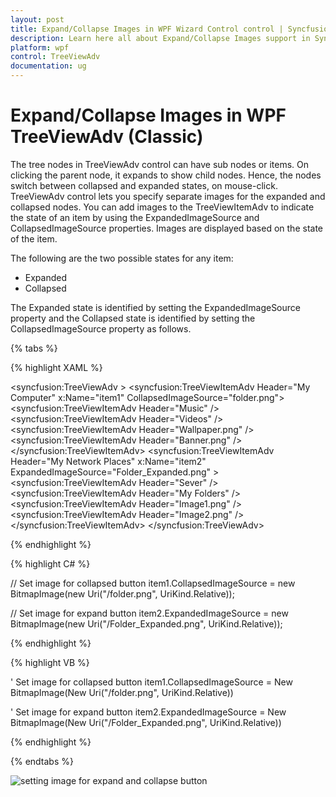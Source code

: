 ```yaml
---
layout: post
title: Expand/Collapse Images in WPF Wizard Control control | Syncfusion
description: Learn here all about Expand/Collapse Images support in Syncfusion WPF TreeViewAdv (Classic) control and more.
platform: wpf
control: TreeViewAdv
documentation: ug
---
```

# Expand/Collapse Images in WPF TreeViewAdv (Classic)

The tree nodes in TreeViewAdv control can have sub nodes or items. On clicking the parent node, it expands to show child nodes. Hence, the nodes switch between collapsed and expanded states, on mouse-click. TreeViewAdv control lets you specify separate images for the expanded and collapsed nodes. You can add images to the TreeViewItemAdv to indicate the state of an item by using the ExpandedImageSource and CollapsedImageSource properties. Images are displayed based on the state of the item.

The following are the two possible states for any item:

* Expanded
* Collapsed

The Expanded state is identified by setting the ExpandedImageSource property and the Collapsed state is identified by setting the CollapsedImageSource property as follows.

{% tabs %}

{% highlight XAML %}

<syncfusion:TreeViewAdv >
<syncfusion:TreeViewItemAdv Header="My Computer" x:Name="item1" CollapsedImageSource="folder.png">
<syncfusion:TreeViewItemAdv Header="Music" />
<syncfusion:TreeViewItemAdv Header="Videos"  />
<syncfusion:TreeViewItemAdv Header="Wallpaper.png" />
<syncfusion:TreeViewItemAdv Header="Banner.png"  />
</syncfusion:TreeViewItemAdv>
<syncfusion:TreeViewItemAdv Header="My Network Places" x:Name="item2" ExpandedImageSource="Folder_Expanded.png" >
<syncfusion:TreeViewItemAdv Header="Sever"  />
<syncfusion:TreeViewItemAdv Header="My Folders" />
<syncfusion:TreeViewItemAdv Header="Image1.png" />
<syncfusion:TreeViewItemAdv Header="Image2.png" />
</syncfusion:TreeViewItemAdv>
</syncfusion:TreeViewAdv>

{% endhighlight %}

{% highlight C# %}

// Set image for collapsed button
item1.CollapsedImageSource = new BitmapImage(new Uri("/folder.png", UriKind.Relative));

// Set image for expand button
item2.ExpandedImageSource = new BitmapImage(new Uri("/Folder_Expanded.png", UriKind.Relative));

{% endhighlight %}

{% highlight VB %}

' Set image for collapsed button
item1.CollapsedImageSource = New BitmapImage(New Uri("/folder.png", UriKind.Relative))

' Set image for expand button
item2.ExpandedImageSource = New BitmapImage(New Uri("/Folder_Expanded.png", UriKind.Relative))

{% endhighlight %}

{% endtabs %}  

![setting image for expand and collapse button](Expand_Collapse_images_images/Expand_Collapse_images_img1.jpeg)
